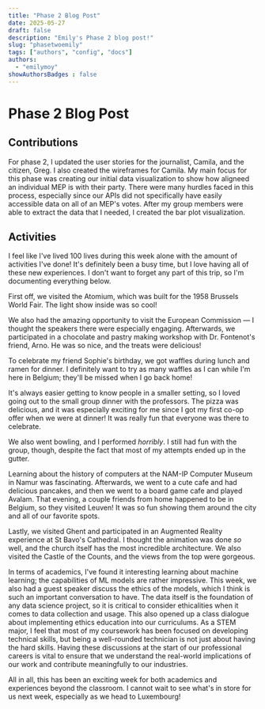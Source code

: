 ```yaml
---
title: "Phase 2 Blog Post"
date: 2025-05-27
draft: false
description: "Emily's Phase 2 blog post!"
slug: "phasetwoemily"  
tags: ["authors", "config", "docs"]
authors:
  - "emilymoy"
showAuthorsBadges : false
---
```


# Phase 2 Blog Post
## Contributions

For phase 2, I updated the user stories for the journalist, Camila, and the citizen, Greg. I also created the wireframes for Camila. My main focus for this phase was creating our initial data visualization to show how aligneed an individual MEP is with their party. There were many hurdles faced in this process, especially since our APIs did not specifically have easily accessible data on all of an MEP's votes. After my group members were able to extract the data that I needed, I created the bar plot visualization. 

## Activities

I feel like I've lived 100 lives during this week alone with the amount of activities I've done! It's definitely been a busy time, but I love having all of these new experiences. I don't want to forget any part of this trip, so I'm documenting everything below.

First off, we visited the Atomium, which was built for the 1958 Brussels World Fair. The light show inside was so cool!

We also had the amazing opportunity to visit the European Commission — I thought the speakers there were especially engaging. Afterwards, we participated in a chocolate and pastry making workshop with Dr. Fontenot's friend, Arno. He was so nice, and the treats were delicious!

To celebrate my friend Sophie's birthday, we got waffles during lunch and ramen for dinner. I definitely want to try as many waffles as I can while I'm here in Belgium; they'll be missed when I go back home!

It's always easier getting to know people in a smaller setting, so I loved going out to the small group dinner with the professors. The pizza was delicious, and it was especially exciting for me since I got my first co-op offer when we were at dinner! It was really fun that everyone was there to celebrate.

We also went bowling, and I performed *horribly*. I still had fun with the group, though, despite the fact that most of my attempts ended up in the gutter.

Learning about the history of computers at the NAM-IP Computer Museum in Namur was fascinating. Afterwards, we went to a cute cafe and had delicious pancakes, and then we went to a board game cafe and played Avalam. That evening, a couple friends from home happened to be in Belgium, so they visited Leuven! It was so fun showing them around the city and all of our favorite spots.

Lastly, we visited Ghent and participated in an Augmented Reality experience at St Bavo's Cathedral. I thought the animation was done *so* well, and the church itself has the most incredible architecture. We also visited the Castle of the Counts, and the views from the top were gorgeous.

In terms of academics, I've found it interesting learning about machine learning; the capabilities of ML models are rather impressive. This week, we also had a guest speaker discuss the ethics of the models, which I think is such an important conversation to have. The data itself is the foundation of any data science project, so it is critical to consider ethicalities when it comes to data collection and usage. This also opened up a class dialogue about implementing ethics education into our curriculums. As a STEM major, I feel that most of my coursework has been focused on developing technical skills, but being a well-rounded technician is not just about having the hard skills. Having these discussions at the start of our professional careers is vital to ensure that we understand the real-world implications of our work and contribute meaningfully to our industries. 

All in all, this has been an exciting week for both academics and experiences beyond the classroom. I cannot wait to see what's in store for us next week, especially as we head to Luxembourg!